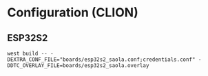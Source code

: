 # Configuration (CLION)

## ESP32S2
`west build -- -DEXTRA_CONF_FILE="boards/esp32s2_saola.conf;credentials.conf" -DDTC_OVERLAY_FILE=boards/esp32s2_saola.overlay`

